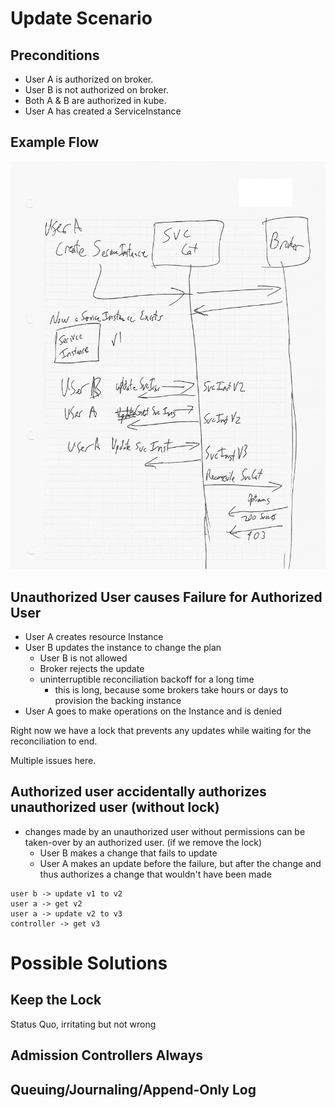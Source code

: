 
# Update Scenario

## Preconditions
 - User A is authorized on broker.
 - User B is not authorized on broker.
 - Both A & B are authorized in kube.
 - User A has created a ServiceInstance

## Example Flow 

![update options](update.png)

## Unauthorized User causes Failure for Authorized User

 - User A creates resource Instance
 - User B updates the instance to change the plan
   - User B is not allowed
   - Broker rejects the update
   - uninterruptible reconciliation backoff for a long time
     - this is long, because some brokers take hours or days to
       provision the backing instance
 - User A goes to make operations on the Instance and is denied

Right now we have a lock that prevents any updates while waiting for the
reconciliation to end.

Multiple issues here.

## Authorized user accidentally authorizes unauthorized user (without lock)

 - changes made by an unauthorized user without permissions can be taken-over by an
 authorized user. (if we remove the lock)
   - User B makes a change that fails to update
   - User A makes an update before the failure, but after the change and
     thus authorizes a change that wouldn't have been made

```
user b -> update v1 to v2
user a -> get v2
user a -> update v2 to v3 
controller -> get v3
```

# Possible Solutions
## Keep the Lock
Status Quo, irritating but not wrong
## Admission Controllers Always

## Queuing/Journaling/Append-Only Log
